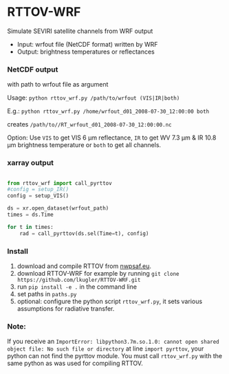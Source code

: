 # RTTOV-WRF
Simulate SEVIRI satellite channels from WRF output

- Input: wrfout file (NetCDF format) written by WRF
- Output: brightness temperatures or reflectances

### NetCDF output
with path to wrfout file as argument

Usage: `python rttov_wrf.py /path/to/wrfout (VIS|IR|both)`

E.g.: `python rttov_wrf.py /home/wrfout_d01_2008-07-30_12:00:00 both`

creates `/path/to//RT_wrfout_d01_2008-07-30_12:00:00.nc` 

Option: Use `VIS` to get VIS 6 µm reflectance, `IR` to get WV 7.3 µm & IR 10.8 µm brightness temperature or `both` to get all channels.

### xarray output 
```python

from rttov_wrf import call_pyrttov
#config = setup_IR()
config = setup_VIS()  

ds = xr.open_dataset(wrfout_path)
times = ds.Time

for t in times:
    rad = call_pyrttov(ds.sel(Time=t), config)
```

### Install
1) download and compile RTTOV from [nwpsaf.eu](https://www.nwpsaf.eu/site/software/rttov/).
2) download RTTOV-WRF for example by running `git clone https://github.com/lkugler/RTTOV-WRF.git`
3) run `pip install -e .` in the command line
4) set paths in `paths.py`
5) optional: configure the python script `rttov_wrf.py`, it sets various assumptions for radiative transfer.


### Note:
If you receive an `ImportError: libpython3.7m.so.1.0: cannot open shared object file: No such file or directory` at line `import pyrttov`, your python can not find the pyrttov module. You must call `rttov_wrf.py` with the same python as was used for compiling RTTOV.

